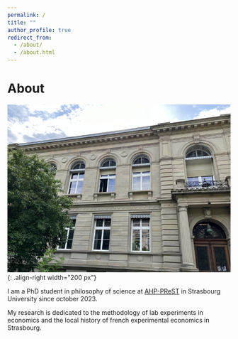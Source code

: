 ```yaml
---
permalink: /
title: ""
author_profile: true
redirect_from: 
  - /about/
  - /about.html
---
```

About
=====
![Faculté de philosophie de Strasbourg](files/philo-unistra.jpg){: .align-right width="200 px"}   

I am a PhD student in philosophy of science at [AHP-PReST](https://poincare.univ-lorraine.fr/) in Strasbourg University since october 2023.

My research is dedicated to the methodology of lab experiments in economics and the local history of french experimental economics in Strasbourg.





